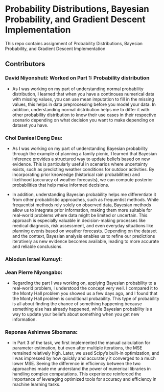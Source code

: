 # Probability Distributions, Bayesian Probability, and Gradient Descent Implementation
This repo contains assignment of Probability Distributions, Bayesian Probability, and Gradient Descent Implementation
## Contributors
### David Niyonshuti: Worked on Part 1: Probability distribution
 * As I was working on my part of understanding normal probability distribution, I learned that when you have a continoues numerical data with missing values, you can use mean imputation to fill in the missing values, this helps in data preprocessing before you model your data. In addition, understanding normal distribution helps me to differ it with other probability distribution to know their use cases in their respective scenario depending on what decision you want to make depending on dataset you have. 
### Chol Danieal Deng Dau:
* As I was working on my part of understanding Bayesian probability through the example of planning a family picnic, I learned that Bayesian inference provides a structured way to update beliefs based on new evidence. This is particularly useful in scenarios where uncertainty exists, such as predicting weather conditions for outdoor activities. By incorporating prior knowledge (historical rain probabilities) and likelihood (accuracy of weather forecasts), we can compute posterior probabilities that help make informed decisions.

* In addition, understanding Bayesian probability helps me differentiate it from other probabilistic approaches, such as frequentist methods. While frequentist methods rely solely on observed data, Bayesian methods allow us to integrate prior information, making them more suitable for real-world problems where data might be limited or uncertain. This approach is especially valuable in decision-making processes like medical diagnosis, risk assessment, and even everyday situations like planning events based on weather forecasts. Depending on the dataset and the context, Bayesian analysis enables us to refine our predictions iteratively as new evidence becomes available, leading to more accurate and reliable conclusions.






  
### Abiodun Israel Kumuyi:
  
### Jean Pierre Niyongabo:
* Regarding the part I was working on, applying Bayesian probability to a real-world problem, I understood the concept very well. I compared it to the Monty Hall problem you showed us a few days ago, and I found that the Monty Hall problem is conditional probability. This type of probability is all about finding the chance of something happening because something else has already happened, while Bayesian probability is a way to update your beliefs about something when you get new information.
### Reponse Ashimwe Sibomana:
  
* In Part 3 of the task, we first implemented the manual calculation for parameter estimation, but even after multiple iterations, the MSE remained relatively high. Later, we used Scipy’s built-in optimization, and I was impressed by how quickly and accurately it converged to a much lower MSE. Seeing the difference in efficiency between the two approaches made me understand the power of numerical libraries in handling complex computations. This experience reinforced the importance of leveraging optimized tools for accuracy and efficiency in machine learning tasks.
